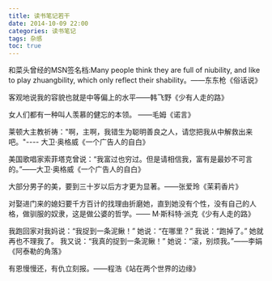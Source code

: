 ```yaml
---
title: 读书笔记若干
date: 2014-10-09 22:00
categories: 读书笔记
tags: 杂感
toc: true
---
```

和菜头曾经的MSN签名档:Many people think they are full of niubility, and like to play zhuangbility, which only reflect their shability。——东东枪《俗话说》

客观地说我的容貌也就是中等偏上的水平——韩飞野《少有人走的路》

女人们都有一种叫人羡慕的健忘的本领。 ——毛姆《诺言》

莱顿大主教祈祷："啊，主啊，我错生为聪明善良之人，请您把我从中解救出来吧。"---- 大卫·奥格威《一个广告人的自白》

美国歌唱家索菲塔克曾说：“我富过也穷过。但是请相信我，富有是最妙不可言的。”——大卫·奥格威《一个广告人的自白》

大部分男子的美，要到三十岁以后方才更为显著。——张爱玲《茉莉香片》

对娶进门来的媳妇要千方百计的找理由折磨她，直到她没有个性，没有自己的人格，做驯服的奴隶，这是做公婆的哲学。—— M·斯科特·派克《少有人走的路》

我跑回家对我妈说：“我捉到一条泥鳅！”
她说：“在哪里？”
我说：“跑掉了。”
她就再也不理我了。
我又说：“我真的捉到一条泥鳅！”
她说：“滚，别烦我。”——李娟《阿泰勒的角落》

有恩慢慢还，有仇立刻报。——程浩《站在两个世界的边缘》
